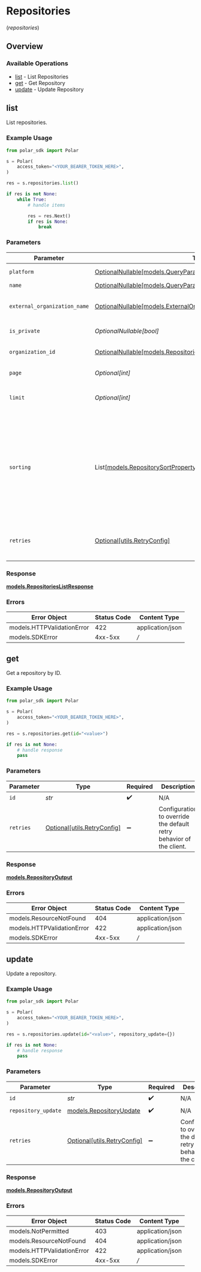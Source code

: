 # Repositories
(*repositories*)

## Overview

### Available Operations

* [list](#list) - List Repositories
* [get](#get) - Get Repository
* [update](#update) - Update Repository

## list

List repositories.

### Example Usage

```python
from polar_sdk import Polar

s = Polar(
    access_token="<YOUR_BEARER_TOKEN_HERE>",
)

res = s.repositories.list()

if res is not None:
    while True:
        # handle items

        res = res.Next()
        if res is None:
            break

```

### Parameters

| Parameter                                                                                                                                                               | Type                                                                                                                                                                    | Required                                                                                                                                                                | Description                                                                                                                                                             |
| ----------------------------------------------------------------------------------------------------------------------------------------------------------------------- | ----------------------------------------------------------------------------------------------------------------------------------------------------------------------- | ----------------------------------------------------------------------------------------------------------------------------------------------------------------------- | ----------------------------------------------------------------------------------------------------------------------------------------------------------------------- |
| `platform`                                                                                                                                                              | [OptionalNullable[models.QueryParamPlatformFilter]](../../models/queryparamplatformfilter.md)                                                                           | :heavy_minus_sign:                                                                                                                                                      | Filter by platform.                                                                                                                                                     |
| `name`                                                                                                                                                                  | [OptionalNullable[models.QueryParamRepositoryNameFilter]](../../models/queryparamrepositorynamefilter.md)                                                               | :heavy_minus_sign:                                                                                                                                                      | Filter by name.                                                                                                                                                         |
| `external_organization_name`                                                                                                                                            | [OptionalNullable[models.ExternalOrganizationNameFilter]](../../models/externalorganizationnamefilter.md)                                                               | :heavy_minus_sign:                                                                                                                                                      | Filter by external organization name.                                                                                                                                   |
| `is_private`                                                                                                                                                            | *OptionalNullable[bool]*                                                                                                                                                | :heavy_minus_sign:                                                                                                                                                      | Filter by private status.                                                                                                                                               |
| `organization_id`                                                                                                                                                       | [OptionalNullable[models.RepositoriesListQueryParamOrganizationIDFilter]](../../models/repositorieslistqueryparamorganizationidfilter.md)                               | :heavy_minus_sign:                                                                                                                                                      | Filter by organization ID.                                                                                                                                              |
| `page`                                                                                                                                                                  | *Optional[int]*                                                                                                                                                         | :heavy_minus_sign:                                                                                                                                                      | Page number, defaults to 1.                                                                                                                                             |
| `limit`                                                                                                                                                                 | *Optional[int]*                                                                                                                                                         | :heavy_minus_sign:                                                                                                                                                      | Size of a page, defaults to 10. Maximum is 100.                                                                                                                         |
| `sorting`                                                                                                                                                               | List[[models.RepositorySortProperty](../../models/repositorysortproperty.md)]                                                                                           | :heavy_minus_sign:                                                                                                                                                      | Sorting criterion. Several criteria can be used simultaneously and will be applied in order. Add a minus sign `-` before the criteria name to sort by descending order. |
| `retries`                                                                                                                                                               | [Optional[utils.RetryConfig]](../../models/utils/retryconfig.md)                                                                                                        | :heavy_minus_sign:                                                                                                                                                      | Configuration to override the default retry behavior of the client.                                                                                                     |

### Response

**[models.RepositoriesListResponse](../../models/repositorieslistresponse.md)**

### Errors

| Error Object               | Status Code                | Content Type               |
| -------------------------- | -------------------------- | -------------------------- |
| models.HTTPValidationError | 422                        | application/json           |
| models.SDKError            | 4xx-5xx                    | */*                        |


## get

Get a repository by ID.

### Example Usage

```python
from polar_sdk import Polar

s = Polar(
    access_token="<YOUR_BEARER_TOKEN_HERE>",
)

res = s.repositories.get(id="<value>")

if res is not None:
    # handle response
    pass

```

### Parameters

| Parameter                                                           | Type                                                                | Required                                                            | Description                                                         |
| ------------------------------------------------------------------- | ------------------------------------------------------------------- | ------------------------------------------------------------------- | ------------------------------------------------------------------- |
| `id`                                                                | *str*                                                               | :heavy_check_mark:                                                  | N/A                                                                 |
| `retries`                                                           | [Optional[utils.RetryConfig]](../../models/utils/retryconfig.md)    | :heavy_minus_sign:                                                  | Configuration to override the default retry behavior of the client. |

### Response

**[models.RepositoryOutput](../../models/repositoryoutput.md)**

### Errors

| Error Object               | Status Code                | Content Type               |
| -------------------------- | -------------------------- | -------------------------- |
| models.ResourceNotFound    | 404                        | application/json           |
| models.HTTPValidationError | 422                        | application/json           |
| models.SDKError            | 4xx-5xx                    | */*                        |


## update

Update a repository.

### Example Usage

```python
from polar_sdk import Polar

s = Polar(
    access_token="<YOUR_BEARER_TOKEN_HERE>",
)

res = s.repositories.update(id="<value>", repository_update={})

if res is not None:
    # handle response
    pass

```

### Parameters

| Parameter                                                           | Type                                                                | Required                                                            | Description                                                         |
| ------------------------------------------------------------------- | ------------------------------------------------------------------- | ------------------------------------------------------------------- | ------------------------------------------------------------------- |
| `id`                                                                | *str*                                                               | :heavy_check_mark:                                                  | N/A                                                                 |
| `repository_update`                                                 | [models.RepositoryUpdate](../../models/repositoryupdate.md)         | :heavy_check_mark:                                                  | N/A                                                                 |
| `retries`                                                           | [Optional[utils.RetryConfig]](../../models/utils/retryconfig.md)    | :heavy_minus_sign:                                                  | Configuration to override the default retry behavior of the client. |

### Response

**[models.RepositoryOutput](../../models/repositoryoutput.md)**

### Errors

| Error Object               | Status Code                | Content Type               |
| -------------------------- | -------------------------- | -------------------------- |
| models.NotPermitted        | 403                        | application/json           |
| models.ResourceNotFound    | 404                        | application/json           |
| models.HTTPValidationError | 422                        | application/json           |
| models.SDKError            | 4xx-5xx                    | */*                        |
